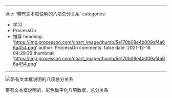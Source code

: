 
---
title: '带有文本框说明的八项总分关系'
categories: 
 - 学习
 - ProcessOn
 - 推荐
headimg: 'https://img.processon.com/chart_image/thumb/5e170b08e4b009af4a66a454.png'
author: ProcessOn
comments: false
date: 2021-12-18 04:29:36
thumbnail: 'https://img.processon.com/chart_image/thumb/5e170b08e4b009af4a66a454.png'
---

<div>   
<img class="thumb" alt="带有文本框说明的八项总分关系" src="https://img.processon.com/chart_image/thumb/5e170b08e4b009af4a66a454.png" referrerpolicy="no-referrer">
<p>带有文本框说明的，彩色扁平化八项数据，总分关系</p>  
</div>
            